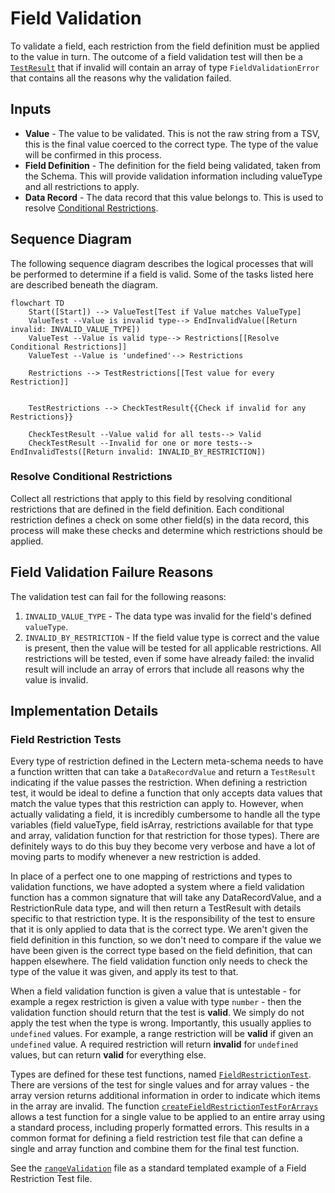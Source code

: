 # Field Validation

To validate a field, each restriction from the field definition must be applied to the value in turn. The outcome of a field validation test will then be a [`TestResult`](./important-concepts.md#testresult) that if invalid will contain an array of type `FieldValidationError` that contains all the reasons why the validation failed.

## Inputs

- **Value** - The value to be validated. This is not the raw string from a TSV, this is the final value coerced to the correct type. The type of the value will be confirmed in this process.
- **Field Definition** - The definition for the field being validated, taken from the Schema. This will provide validation information including valueType and all restrictions to apply.
- **Data Record** - The data record that this value belongs to. This is used to resolve [Conditional Restrictions](./important-concepts.md#conditional-field-restriction).

## Sequence Diagram

The following sequence diagram describes the logical processes that will be performed to determine if a field is valid. Some of the tasks listed here are described beneath the diagram.

```mermaid
flowchart TD
	Start([Start]) --> ValueTest[Test if Value matches ValueType]
	ValueTest --Value is invalid type--> EndInvalidValue([Return invalid: INVALID_VALUE_TYPE])
	ValueTest --Value is valid type--> Restrictions[[Resolve Conditional Restrictions]]
	ValueTest --Value is 'undefined'--> Restrictions

	Restrictions --> TestRestrictions[[Test value for every Restriction]]

	
	TestRestrictions --> CheckTestResult{{Check if invalid for any Restrictions}}

	CheckTestResult --Value valid for all tests--> Valid
	CheckTestResult --Invalid for one or more tests--> EndInvalidTests([Return invalid: INVALID_BY_RESTRICTION])
```

### Resolve Conditional Restrictions

Collect all restrictions that apply to this field by resolving conditional restrictions that are defined in the field definition. Each conditional restriction defines a check on some other field(s) in the data record, this process will make these checks and determine which restrictions should be applied.

## Field Validation Failure Reasons
The validation test can fail for the following reasons:

1. `INVALID_VALUE_TYPE` - The data type was invalid for the field's defined `valueType`.
2. `INVALID_BY_RESTRICTION` - If the field value type is correct and the value is present, then the value will be tested for all applicable restrictions. All restrictions will be tested, even if some have already failed: the invalid result will include an array of errors that include all reasons why the value is invalid.


## Implementation Details
### Field Restriction Tests

Every type of restriction defined in the Lectern meta-schema needs to have a function written that can take a `DataRecordValue` and return a `TestResult` indicating if the value passes the restriction. When defining a restriction test, it would be ideal to define a function that only accepts data values that match the value types that this restriction can apply to. However, when actually validating a field, it is incredibly cumbersome to handle all the type variables (field valueType, field isArray, restrictions available for that type and array, validation function for that restriction for those types). There are definitely ways to do this buy they become very verbose and have a lot of moving parts to modify whenever a new restriction is added.

In place of a perfect one to one mapping of restrictions and types to validation functions, we have adopted a system where a field validation function has a common signature that will take any DataRecordValue, and a RestrictionRule data type, and will then return a TestResult with details specific to that restriction type. It is the responsibility of the test to ensure that it is only applied to data that is the correct type. We aren't given the field definition in this function, so we don't need to compare if the value we have been given is the correct type based on the field definition, that can happen elsewhere. The field validation function only needs to check the type of the value it was given, and apply its test to that.

When a field validation function is given a value that is untestable - for example a regex restriction is given a value with type `number` - then the validation function should return that the test is **valid**. We simply do not apply the test when the type is wrong. Importantly, this usually applies to `undefined` values. For example, a range restriction will be **valid** if given an `undefined` value. A required restriction will return **invalid** for `undefined` values, but can return **valid** for everything else.

Types are defined for these test functions, named [`FieldRestrictionTest`](../packages/validation/src/fieldRestrictions/FieldRestrictionTest.ts). There are versions of the test for single values and for array values - the array version returns additional information in order to indicate which items in the array are invalid. The function [`createFieldRestrictionTestForArrays`](../packages/validation/src/fieldValidation//restrictions/createFieldRestrictionTestForArrays.ts) allows a test function for a single value to be applied to an entire array using a standard process, including properly formatted errors. This results in a common format for defining a field restriction test file that can define a single and array function and combine them for the final test function. 

See the [`rangeValidation`](../packages/validation/src/fieldValidation/restrictions/rangeValidation.ts) file as a standard templated example of a Field Restriction Test file.